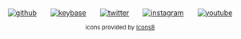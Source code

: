<br>
<div align="center">
  
[![github](https://img.icons8.com/ios/50/7f7f7f/github.png)](https://github.com/vladdeSV)
&nbsp;&nbsp;&nbsp;&nbsp;&nbsp;
[![keybase](https://img.icons8.com/ios/50/7f7f7f/keybase2.png)](https://keybase.io/vladdeSV)
&nbsp;&nbsp;&nbsp;&nbsp;&nbsp;
[![twitter](https://img.icons8.com/ios/50/7f7f7f/twitter--v1.png)](https://twitter.com/vladdeSV)
&nbsp;&nbsp;&nbsp;&nbsp;&nbsp;
[![instagram](https://img.icons8.com/ios/50/7f7f7f/instagram.png)](https://www.instagram.com/vladdesv/)
&nbsp;&nbsp;&nbsp;&nbsp;&nbsp;
[![youtube](https://img.icons8.com/ios/50/7f7f7f/youtube-play--v1.png)](https://www.youtube.com/channel/UC2rTBbXG_NwMVgtnSM0ErgQ)

<sub>icons provided by [Icons8](https://icons8.com/)</sub>

</div>
